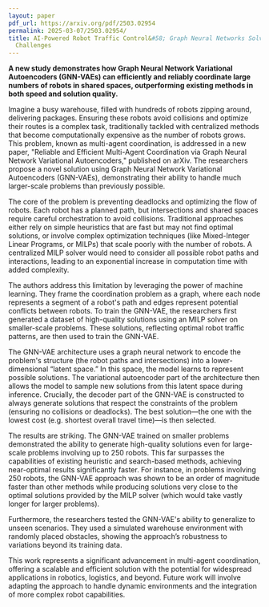 ```yaml
---
layout: paper
pdf_url: https://arxiv.org/pdf/2503.02954
permalink: 2025-03-07/2503.02954/
title: AI-Powered Robot Traffic Control&#58; Graph Neural Networks Solve Coordination
  Challenges
---
```




**A new study demonstrates how Graph Neural Network Variational Autoencoders (GNN-VAEs) can efficiently and reliably coordinate large numbers of robots in shared spaces, outperforming existing methods in both speed and solution quality.**

Imagine a busy warehouse, filled with hundreds of robots zipping around, delivering packages.  Ensuring these robots avoid collisions and optimize their routes is a complex task, traditionally tackled with centralized methods that become computationally expensive as the number of robots grows.  This problem, known as multi-agent coordination, is addressed in a new paper, "Reliable and Efficient Multi-Agent Coordination via Graph Neural Network Variational Autoencoders," published on arXiv.  The researchers propose a novel solution using Graph Neural Network Variational Autoencoders (GNN-VAEs), demonstrating their ability to handle much larger-scale problems than previously possible.

The core of the problem is preventing deadlocks and optimizing the flow of robots.  Each robot has a planned path, but intersections and shared spaces require careful orchestration to avoid collisions.  Traditional approaches either rely on simple heuristics that are fast but may not find optimal solutions, or involve complex optimization techniques (like Mixed-Integer Linear Programs, or MILPs) that scale poorly with the number of robots.  A centralized MILP solver would need to consider all possible robot paths and interactions, leading to an exponential increase in computation time with added complexity.

The authors address this limitation by leveraging the power of machine learning. They frame the coordination problem as a graph, where each node represents a segment of a robot's path and edges represent potential conflicts between robots.  To train the GNN-VAE, the researchers first generated a dataset of high-quality solutions using an MILP solver on smaller-scale problems. These solutions, reflecting optimal robot traffic patterns, are then used to train the GNN-VAE.

The GNN-VAE architecture uses a graph neural network to encode the problem's structure (the robot paths and intersections) into a lower-dimensional “latent space.” In this space, the model learns to represent possible solutions. The variational autoencoder part of the architecture then allows the model to sample new solutions from this latent space during inference. Crucially, the decoder part of the GNN-VAE is constructed to always generate solutions that respect the constraints of the problem (ensuring no collisions or deadlocks). The best solution—the one with the lowest cost (e.g. shortest overall travel time)—is then selected.

The results are striking. The GNN-VAE trained on smaller problems demonstrated the ability to generate high-quality solutions even for large-scale problems involving up to 250 robots.  This far surpasses the capabilities of existing heuristic and search-based methods, achieving near-optimal results significantly faster.  For instance, in problems involving 250 robots, the GNN-VAE approach was shown to be an order of magnitude faster than other methods while producing solutions very close to the optimal solutions provided by the MILP solver (which would take vastly longer for larger problems).

Furthermore, the researchers tested the GNN-VAE's ability to generalize to unseen scenarios.  They used a simulated warehouse environment with randomly placed obstacles, showing the approach’s robustness to variations beyond its training data.

This work represents a significant advancement in multi-agent coordination, offering a scalable and efficient solution with the potential for widespread applications in robotics, logistics, and beyond.  Future work will involve adapting the approach to handle dynamic environments and the integration of more complex robot capabilities.